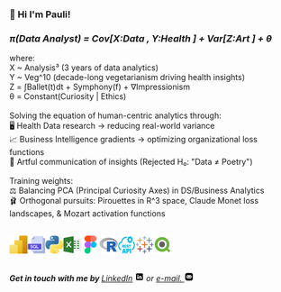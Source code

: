 ### 👋 Hi I'm Pauli!

<i><h3>π(Data Analyst) = Cov[X:Data , Y:Health ] + Var[Z:Art ] + θ</h3></i>
where:
<br>X ~ Analysis³ (3 years of data analytics)
<br>Y ~ Veg^10 (decade-long vegetarianism driving health insights)
<br>Z = ∫Ballet(t)dt + Symphony(f) + ∇Impressionism
<br>θ = Constant(Curiosity | Ethics)
<br>
<br>Solving the equation of human-centric analytics through:
<br>🖥️ Health Data research → reducing real-world variance
<br>📈 Business Intelligence gradients → optimizing organizational loss functions
<br>🎨 Artful communication of insights (Rejected H₀: "Data ≠ Poetry")
<br>
<br>Training weights:
<br>⚖️ Balancing PCA (Principal Curiosity Axes) in DS/Business Analytics
<br>🩰 Orthogonal pursuits: Pirouettes in R^3 space, Claude Monet loss landscapes, & Mozart activation functions



<br><img align="left" height="32px" width="32px" alt="PowerBI" src="/images/power-bi.svg">
<img align="left" height="32px" width="32px" alt="SQL logo" src="/images/sql.png">
<img align="left" height="32px" width="32px" alt="PY logo" src="/images/python.png">
<img align="left" height="32px" width="32px" alt="Excel logo" src="/images/excel.png">
<img align="left" height="32px" width="32px" alt="Figma logo" src="/images/figma.png">
<img align="left" height="32px" width="32px" alt="R" src="/images/r.png">
<img align="left" height="32px" width="32px" alt="Rest API logo" src="/images/restapi.png">
<img align="left" height="32px" width="32px" alt="Tableau" src="/images/tableau.svg">
<img align="left" height="32px" width="32px" alt="QlikView" src="/images/qlik.svg">
<br/>
<br>

<em><b> <br>Get in touch with me by </b>  <a href="https://linkedin.com/in/pauliannefontoura">LinkedIn</a> <img height="16px" width="16px" alt="PowerBI " src="/images/linkedin.png"> or <a href="mailto:pauliannefontoura.contact@gmail.com"> e-mail. <img height="16px" width="16px" alt="PowerBI " src="/images/mail.png"></a> </em> </br> </br>
